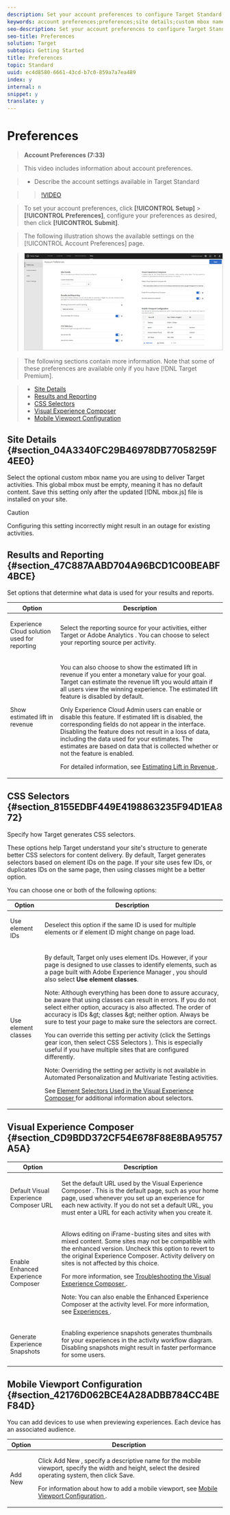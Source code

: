 ```yaml
---
description: Set your account preferences to configure Target Standard or Target Premium to work correctly with your account.
keywords: account preferences;preferences;site details;custom mbox name;Experience Cloud solution used for reporting;Show estimated lift in revenue;css selectors;use element classes;Default Visual Experience Composer URL;Enable Enhanced Experience Composer;Generate Experience Snapshots;mobile viewport configuration;Industry Vertical;Filter Incompatible Criteria
seo-description: Set your account preferences to configure Target Standard or Target Premium to work correctly with your account.
seo-title: Preferences
solution: Target
subtopic: Getting Started
title: Preferences
topic: Standard
uuid: ec4d8580-6661-43cd-b7c0-859a7a7ea489
index: y
internal: n
snippet: y
translate: y
---
```


# Preferences


>**Account Preferences (7:33)** 

>This video includes information about account preferences. 

>
>* Describe the account settings available in Target Standard 



>>[!VIDEO](https://vimeo.com/MJXhgxlP-KI) 

>To set your account preferences, click **[!UICONTROL  Setup]** > **[!UICONTROL  Preferences]**, configure your preferences as desired, then click **[!UICONTROL  Submit]**. 

>The following illustration shows the available settings on the [!UICONTROL  Account Preferences] page. 

>![](assets/preferences.png) 

>The following sections contain more information. Note that some of these preferences are available only if you have [!DNL  Target Premium]. 

>
>* [ Site Details ](../c_seting_up_target/r_target-account-preferences.md#section_04A3340FC29B46978DB77058259F4EE0)
>* [ Results and Reporting ](../c_seting_up_target/r_target-account-preferences.md#section_47C887AABD704A96BCD1C00BEABF4BCE)
>* [ CSS Selectors ](../c_seting_up_target/r_target-account-preferences.md#section_8155EDBF449E4198863235F94D1EA872)
>* [ Visual Experience Composer ](../c_seting_up_target/r_target-account-preferences.md#section_CD9BDD372CF54E678F88E8BA95757A5A)
>* [ Mobile Viewport Configuration ](../c_seting_up_target/r_target-account-preferences.md#section_42176D062BCE4A28ADBB784CC4BEF84D)


## Site Details {#section_04A3340FC29B46978DB77058259F4EE0}

Select the optional custom mbox name you are using to deliver Target activities. This global mbox must be empty, meaning it has no default content. Save this setting only after the updated [!DNL  mbox.js] file is installed on your site. 


>[!CAUTION]
>
>Configuring this setting incorrectly might result in an outage for existing activities.



## Results and Reporting {#section_47C887AABD704A96BCD1C00BEABF4BCE}

Set options that determine what data is used for your results and reports. 



<table id="table_BEB1A223B87A4B87B713EA131D57BA48"> 
 <thead> 
  <tr> 
   <th colname="col1" class="entry"> Option </th> 
   <th colname="col2" class="entry"> Description </th> 
  </tr> 
 </thead>
 <tbody> 
  <tr> 
   <td colname="col1"> <p>Experience Cloud solution used for reporting </p> </td> 
   <td colname="col2"> <p>Select the reporting source for your activities, either <span class="keyword"> Target </span> or <span class="keyword"> Adobe Analytics </span>. You can choose to select your reporting source per activity. </p> </td> 
  </tr> 
  <tr> 
   <td colname="col1"> <p>Show estimated lift in revenue </p> </td> 
   <td colname="col2"> <p>You can also choose to show the estimated lift in revenue if you enter a monetary value for your goal. Target can estimate the revenue lift you would attain if all users view the winning experience. The estimated lift feature is disabled by default. </p> <p>Only Experience Cloud Admin users can enable or disable this feature. If estimated lift is disabled, the corresponding fields do not appear in the interface. Disabling the feature does not result in a loss of data, including the data used for your estimates. The estimates are based on data that is collected whether or not the feature is enabled. </p> <p>For detailed information, see <a href="https://marketing.adobe.com/resources/help/en_US/target/target/c_estimating_lift_in_revenue.html" format="https" scope="external"> Estimating Lift in Revenue </a>. </p> </td> 
  </tr> 
 </tbody> 
</table>


## CSS Selectors {#section_8155EDBF449E4198863235F94D1EA872}

Specify how Target generates CSS selectors. 

These options help Target understand your site's structure to generate better CSS selectors for content delivery. By default, Target generates selectors based on element IDs on the page. If your site uses few IDs, or duplicates IDs on the same page, then using classes might be a better option. 

You can choose one or both of the following options: 



<table id="table_36A0F371B60E4FDC9F4559EE735FB32E"> 
 <thead> 
  <tr> 
   <th colname="col1" class="entry"> Option </th> 
   <th colname="col2" class="entry"> Description </th> 
  </tr> 
 </thead>
 <tbody> 
  <tr> 
   <td colname="col1"> <p>Use element IDs </p> </td> 
   <td colname="col2"> <p>Deselect this option if the same ID is used for multiple elements or if element ID might change on page load. </p> </td> 
  </tr> 
  <tr> 
   <td colname="col1"> <p>Use element classes </p> </td> 
   <td colname="col2"> <p> By default, Target only uses element IDs. However, if your page is designed to use classes to identify elements, such as a page built with <span class="keyword"> Adobe Experience Manager </span>, you should also select <b>Use element classes</b>. </p> <p> <p>Note:  Although everything has been done to assure accuracy, be aware that using classes can result in errors. If you do not select either option, accuracy is also affected. The order of accuracy is IDs &amp;gt; classes &amp;gt; neither option. Always be sure to test your page to make sure the selectors are correct. </p> </p> <p>You can override this setting per activity (click the Settings gear icon, then select <span class="uicontrol"> CSS Selectors </span>). This is especially useful if you have multiple sites that are configured differently. </p> <p> <p>Note:  Overriding the setting per activity is not available in Automated Personalization and Multivariate Testing activities. </p> </p> <p>See <a href="https://marketing.adobe.com/resources/help/en_US/target/target/c_vec_selectors.html" format="https" scope="external"> Element Selectors Used in the Visual Experience Composer </a> for additional information about selectors. </p> </td> 
  </tr> 
 </tbody> 
</table>


## Visual Experience Composer {#section_CD9BDD372CF54E678F88E8BA95757A5A}



<table id="table_A27A5C9B0A23409DB85A2B145872B785"> 
 <thead> 
  <tr> 
   <th colname="col1" class="entry"> Option </th> 
   <th colname="col2" class="entry"> Description </th> 
  </tr> 
 </thead>
 <tbody> 
  <tr> 
   <td colname="col1"> <p>Default Visual Experience Composer URL </p> </td> 
   <td colname="col2"> <p>Set the default URL used by the <span class="wintitle"> Visual Experience Composer </span>. This is the default page, such as your home page, used whenever you set up an experience for each new activity. If you do not set a default URL, you must enter a URL for each activity when you create it. </p> </td> 
  </tr> 
  <tr> 
   <td colname="col1"> <p>Enable Enhanced Experience Composer </p> </td> 
   <td colname="col2"> <p>Allows editing on iFrame-busting sites and sites with mixed content. Some sites may not be compatible with the enhanced version. Uncheck this option to revert to the original Experience Composer. Activity delivery on sites is not affected by this choice. </p> <p>For more information, see <a href="https://marketing.adobe.com/resources/help/en_US/target/target/r_troubleshoot_composer.html" format="https" scope="external"> Troubleshooting the Visual Experience Composer </a>. </p> <p> <p>Note:  You can also enable the <span class="wintitle"> Enhanced Experience Composer </span> at the activity level. For more information, see <a href="../c_experiences/c_experiences.md#concept_A2E10F6AFB3D4AEAB6951EE14688848D" format="dita" scope="local"> Experiences </a>. </p> </p> </td> 
  </tr> 
  <tr> 
   <td colname="col1"> <p>Generate Experience Snapshots </p> </td> 
   <td colname="col2"> <p>Enabling experience snapshots generates thumbnails for your experiences in the activity workflow diagram. Disabling snapshots might result in faster performance for some users. </p> </td> 
  </tr> 
 </tbody> 
</table>


## Mobile Viewport Configuration {#section_42176D062BCE4A28ADBB784CC4BEF84D}

You can add devices to use when previewing experiences. Each device has an associated audience. 



<table id="table_C0C00E2BB1654B9AA38D71FE2A873262"> 
 <thead> 
  <tr> 
   <th colname="col1" class="entry"> Option </th> 
   <th colname="col2" class="entry"> Description </th> 
  </tr> 
 </thead>
 <tbody> 
  <tr> 
   <td colname="col1"> <p class="premium">Add New </p> </td> 
   <td colname="col2"> <p>Click <span class="uicontrol"> Add New </span>, specify a descriptive name for the mobile viewport, specify the width and height, select the desired operating system, then click Save. </p> <p>For information about how to add a mobile viewport, see <a href="../c_experiences/c_mobile_viewports/t_mobile_viewport_configuration.md#task_B4B161499DC0470584ED922A4D20FCAB" format="dita" scope="local"> Mobile Viewport Configuration </a>. </p> </td> 
  </tr> 
 </tbody> 
</table>

